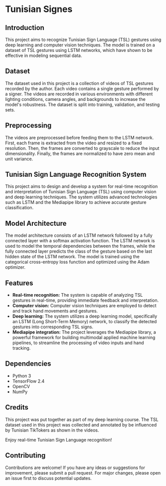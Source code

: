 # Tunisian Signes

## Introduction
This project aims to recognize Tunisian Sign Language (TSL) gestures using deep learning and computer vision techniques. The model is trained on a dataset of TSL gestures using LSTM networks, which have shown to be effective in modeling sequential data.

## Dataset
The dataset used in this project is a collection of videos of TSL gestures recorded by the author. Each video contains a single gesture performed by a signer. The videos are recorded in various environments with different lighting conditions, camera angles, and backgrounds to increase the model's robustness. The dataset is split into training, validation, and testing sets.

## Preprocessing
The videos are preprocessed before feeding them to the LSTM network. First, each frame is extracted from the video and resized to a fixed resolution. Then, the frames are converted to grayscale to reduce the input dimensionality. Finally, the frames are normalized to have zero mean and unit variance.

## Tunisian Sign Language Recognition System
This project aims to design and develop a system for real-time recognition and interpretation of Tunisian Sign Language (TSL) using computer vision and deep learning techniques. The system utilizes advanced technologies such as LSTM and the Mediapipe library to achieve accurate gesture classification.

## Model Architecture
The model architecture consists of an LSTM network followed by a fully connected layer with a softmax activation function. The LSTM network is used to model the temporal dependencies between the frames, while the fully connected layer predicts the class of the gesture based on the last hidden state of the LSTM network. The model is trained using the categorical cross-entropy loss function and optimized using the Adam optimizer.

## Features
- **Real-time recognition:** The system is capable of analyzing TSL gestures in real-time, providing immediate feedback and interpretation.
- **Computer vision:** Computer vision techniques are employed to detect and track hand movements and gestures.
- **Deep learning:** The system utilizes a deep learning model, specifically an LSTM (Long Short-Term Memory) network, to classify the detected gestures into corresponding TSL signs.
- **Mediapipe integration:** The project leverages the Mediapipe library, a powerful framework for building multimodal applied machine learning pipelines, to streamline the processing of video inputs and hand tracking.

## Dependencies
- Python 3
- TensorFlow 2.4
- OpenCV
- NumPy

## Credits
This project was put together as part of my deep learning course. The TSL dataset used in this project was collected and annotated by be influenced by Tunisian TikTokers as shown in the videos.

Enjoy real-time Tunisian Sign Language recognition!

## Contributing
Contributions are welcome! If you have any ideas or suggestions for improvement, please submit a pull request. For major changes, please open an issue first to discuss potential updates.
